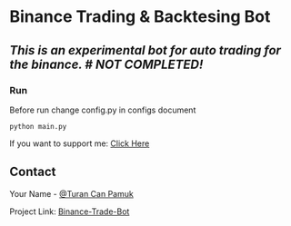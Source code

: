 # Binance Trading & Backtesing Bot
## _This is an experimental bot for auto trading for the binance. # NOT COMPLETED!_


### Run
Before run change config.py in configs document
```shell
python main.py
```

 
If you want to support me: [Click Here](https://www.buymeacoffee.com/turancan33)


## Contact

Your Name - [@Turan Can Pamuk](https://instagram.com/turancan.pamuk)

Project Link: [Binance-Trade-Bot](https://github.com/turancan-p/binance-trade-bot)